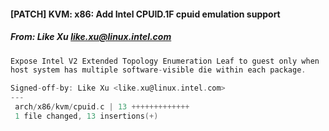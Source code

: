 #### [PATCH] KVM: x86: Add Intel CPUID.1F cpuid emulation support
##### From: Like Xu <like.xu@linux.intel.com>

```c
Expose Intel V2 Extended Topology Enumeration Leaf to guest only when
host system has multiple software-visible die within each package.

Signed-off-by: Like Xu <like.xu@linux.intel.com>
---
 arch/x86/kvm/cpuid.c | 13 +++++++++++++
 1 file changed, 13 insertions(+)

```
